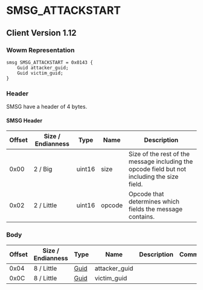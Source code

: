 # SMSG_ATTACKSTART

## Client Version 1.12

### Wowm Representation
```rust,ignore
smsg SMSG_ATTACKSTART = 0x0143 {
    Guid attacker_guid;
    Guid victim_guid;
}
```
### Header

SMSG have a header of 4 bytes.

#### SMSG Header

| Offset | Size / Endianness | Type   | Name   | Description |
| ------ | ----------------- | ------ | ------ | ----------- |
| 0x00   | 2 / Big           | uint16 | size   | Size of the rest of the message including the opcode field but not including the size field.|
| 0x02   | 2 / Little        | uint16 | opcode | Opcode that determines which fields the message contains.|

### Body

| Offset | Size / Endianness | Type | Name | Description | Comment |
| ------ | ----------------- | ---- | ---- | ----------- | ------- |
| 0x04 | 8 / Little | [Guid](../spec/packed-guid.md) | attacker_guid |  |  |
| 0x0C | 8 / Little | [Guid](../spec/packed-guid.md) | victim_guid |  |  |

